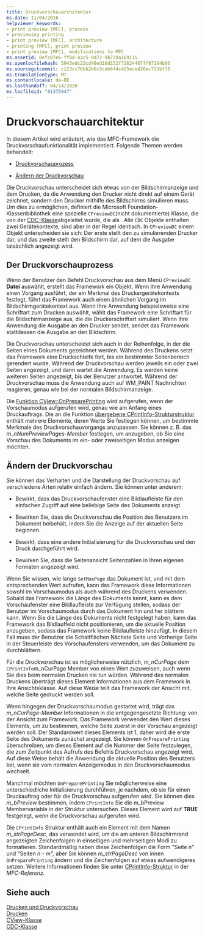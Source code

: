 ```yaml
---
title: Druckvorschauarchitektur
ms.date: 11/04/2016
helpviewer_keywords:
- print preview [MFC], process
- previewing printing
- print preview [MFC], architecture
- printing [MFC], print preview
- print preview [MFC], modifications to MFC
ms.assetid: 0efc87e6-ff8d-43c5-9d72-9b729a169115
ms.openlocfilehash: 5943edc22cd48ed10d152f72624467ff87104b96
ms.sourcegitcommit: c123cc76bb2b6c5cde6f4c425ece420ac733bf70
ms.translationtype: MT
ms.contentlocale: de-DE
ms.lasthandoff: 04/14/2020
ms.locfileid: "81375947"
---
```

# <a name="print-preview-architecture"></a>Druckvorschauarchitektur

In diesem Artikel wird erläutert, wie das MFC-Framework die Druckvorschaufunktionalität implementiert. Folgende Themen werden behandelt:

- [Druckvorschauprozess](#_core_the_print_preview_process)

- [Ändern der Druckvorschau](#_core_modifying_print_preview)

Die Druckvorschau unterscheidet sich etwas von der Bildschirmanzeige und dem Drucken, da die Anwendung den Drucker nicht direkt auf einem Gerät zeichnet, sondern den Drucker mithilfe des Bildschirms simulieren muss. Um dies zu ermöglichen, definiert die Microsoft Foundation-Klassenbibliothek eine spezielle `CPreviewDC`(nicht dokumentierte) Klasse, die von der [CDC-Klasse](../mfc/reference/cdc-class.md)abgeleitet wurde, die als . Alle `CDC` Objekte enthalten zwei Gerätekontexte, sind aber in der Regel identisch. In `CPreviewDC` einem Objekt unterscheiden sie sich: Der erste stellt den zu simulierenden Drucker dar, und das zweite stellt den Bildschirm dar, auf dem die Ausgabe tatsächlich angezeigt wird.

## <a name="the-print-preview-process"></a><a name="_core_the_print_preview_process"></a>Der Druckvorschauprozess

Wenn der Benutzer den Befehl Druckvorschau aus dem Menü `CPreviewDC` **Datei** auswählt, erstellt das Framework ein Objekt. Wenn Ihre Anwendung einen Vorgang ausführt, der ein Merkmal des Druckergerätekontexts festlegt, führt das Framework auch einen ähnlichen Vorgang im Bildschirmgerätekontext aus. Wenn Ihre Anwendung beispielsweise eine Schriftart zum Drucken auswählt, wählt das Framework eine Schriftart für die Bildschirmanzeige aus, die die Druckerschriftart simuliert. Wenn Ihre Anwendung die Ausgabe an den Drucker sendet, sendet das Framework stattdessen die Ausgabe an den Bildschirm.

Die Druckvorschau unterscheidet sich auch in der Reihenfolge, in der die Seiten eines Dokuments gezeichnet werden. Während des Druckens setzt das Framework eine Druckschleife fort, bis ein bestimmter Seitenbereich gerendert wurde. Während der Druckvorschau werden jeweils ein oder zwei Seiten angezeigt, und dann wartet die Anwendung. Es werden keine weiteren Seiten angezeigt, bis der Benutzer antwortet. Während der Druckvorschau muss die Anwendung auch auf WM_PAINT Nachrichten reagieren, genau wie bei der normalen Bildschirmanzeige.

Die [Funktion CView::OnPreparePrinting](../mfc/reference/cview-class.md#onprepareprinting) wird aufgerufen, wenn der Vorschaumodus aufgerufen wird, genau wie am Anfang eines Druckauftrags. Die an die Funktion [übergebene CPrintInfo-Strukturstruktur](../mfc/reference/cprintinfo-structure.md) enthält mehrere Elemente, deren Werte Sie festlegen können, um bestimmte Merkmale des Druckvorschauvorgangs anzupassen. Sie können z. B. das *m_nNumPreviewPages-Member* festlegen, um anzugeben, ob Sie eine Vorschau des Dokuments im ein- oder zweiseitigen Modus anzeigen möchten.

## <a name="modifying-print-preview"></a><a name="_core_modifying_print_preview"></a>Ändern der Druckvorschau

Sie können das Verhalten und die Darstellung der Druckvorschau auf verschiedene Arten relativ einfach ändern. Sie können unter anderem:

- Bewirkt, dass das Druckvorschaufenster eine Bildlaufleiste für den einfachen Zugriff auf eine beliebige Seite des Dokuments anzeigt.

- Bewirken Sie, dass die Druckvorschau die Position des Benutzers im Dokument beibehält, indem Sie die Anzeige auf der aktuellen Seite beginnen.

- Bewirkt, dass eine andere Initialisierung für die Druckvorschau und den Druck durchgeführt wird.

- Bewirken Sie, dass die Seitenansicht Seitenzahlen in Ihren eigenen Formaten angezeigt wird.

Wenn Sie wissen, wie lange `SetMaxPage` das Dokument ist, und mit dem entsprechenden Wert aufrufen, kann das Framework diese Informationen sowohl im Vorschaumodus als auch während des Druckens verwenden. Sobald das Framework die Länge des Dokuments kennt, kann es dem Vorschaufenster eine Bildlaufleiste zur Verfügung stellen, sodass der Benutzer im Vorschaumodus durch das Dokument hin und her blättern kann. Wenn Sie die Länge des Dokuments nicht festgelegt haben, kann das Framework das Bildlauffeld nicht positionieren, um die aktuelle Position anzugeben, sodass das Framework keine Bildlaufleiste hinzufügt. In diesem Fall muss der Benutzer die Schaltflächen Nächste Seite und Vorherige Seite in der Steuerleiste des Vorschaufensters verwenden, um das Dokument zu durchblättern.

Für die Druckvorschau ist es möglicherweise nützlich, *m_nCurPage* dem `CPrintInfo`m_nCurPage Member von einen Wert zuzuweisen, auch wenn Sie dies beim normalen Drucken nie tun würden. Während des normalen Druckens überträgt dieses Element Informationen aus dem Framework in Ihre Ansichtsklasse. Auf diese Weise teilt das Framework der Ansicht mit, welche Seite gedruckt werden soll.

Wenn hingegen der Druckvorschaumodus gestartet wird, trägt das *m_nCurPage-Member* Informationen in die entgegengesetzte Richtung: von der Ansicht zum Framework. Das Framework verwendet den Wert dieses Elements, um zu bestimmen, welche Seite zuerst in der Vorschau angezeigt werden soll. Der Standardwert dieses Elements ist 1, daher wird die erste Seite des Dokuments zunächst angezeigt. Sie können `OnPreparePrinting` überschreiben, um dieses Element auf die Nummer der Seite festzulegen, die zum Zeitpunkt des Aufrufs des Befehls Druckvorschau angezeigt wird. Auf diese Weise behält die Anwendung die aktuelle Position des Benutzers bei, wenn sie vom normalen Anzeigemodus in den Druckvorschaumodus wechselt.

Manchmal möchten `OnPreparePrinting` Sie möglicherweise eine unterschiedliche Initialisierung durchführen, je nachdem, ob sie für einen Druckauftrag oder für die Druckvorschau aufgerufen wird. Sie können dies *m_bPreview* bestimmen, indem `CPrintInfo` Sie die m_bPreview Membervariable in der Struktur untersuchen. Dieses Element wird auf **TRUE** festgelegt, wenn die Druckvorschau aufgerufen wird.

Die `CPrintInfo` Struktur enthält auch ein Element mit dem Namen *m_strPageDesc*, das verwendet wird, um die am unteren Bildschirmrand angezeigten Zeichenfolgen in einseitigen und mehrseitigen Modi zu formatieren. Standardmäßig haben diese Zeichenfolgen die Form "Seite *n*" und "Seiten *n* - *m",* aber Sie können *m_strPageDesc* von innen `OnPreparePrinting` ändern und die Zeichenfolgen auf etwas aufwendigeres setzen. Weitere Informationen finden Sie unter [CPrintInfo-Struktur](../mfc/reference/cprintinfo-structure.md) in der *MFC-Referenz.*

## <a name="see-also"></a>Siehe auch

[Drucken und Druckvorschau](../mfc/printing-and-print-preview.md)<br/>
[Drucken](../mfc/printing.md)<br/>
[CView-Klasse](../mfc/reference/cview-class.md)<br/>
[CDC-Klasse](../mfc/reference/cdc-class.md)

